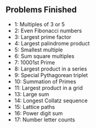 ## Problems Finished
- 1: Multiples of 3 or 5
- 2: Even Fibonacci numbers
- 3: Largest prime factor
- 4: Largest palindrome product
- 5: Smallest multiple
- 6: Sum square multiples
- 7: 10001st Prime
- 8: Largest product in a series
- 9: Special Pythagorean triplet
- 10: Summation of Primes
- 11: Largest product in a grid
- 13: Large sum
- 14: Longest Collatz sequence
- 15: Lattice paths
- 16: Power digit sum
- 17: Number letter counts
